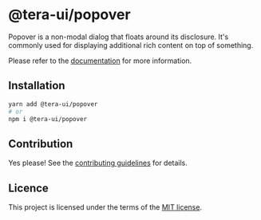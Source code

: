 # @tera-ui/popover

Popover is a non-modal dialog that floats around its disclosure. It's commonly used for displaying additional rich content on top of something.

Please refer to the [documentation](https://nextui.org/docs/components/popover) for more information.

## Installation

```sh
yarn add @tera-ui/popover
# or
npm i @tera-ui/popover
```

## Contribution

Yes please! See the
[contributing guidelines](https://github.com/nextui-org/nextui/blob/master/CONTRIBUTING.md)
for details.

## Licence

This project is licensed under the terms of the
[MIT license](https://github.com/nextui-org/nextui/blob/master/LICENSE).
